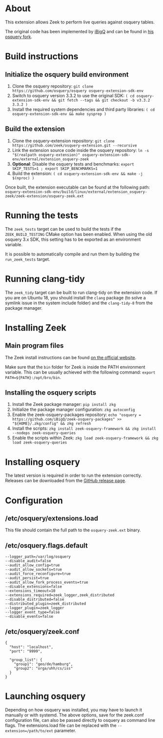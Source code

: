 # About

This extension allows Zeek to perform live queries against osquery tables.

The original code has been implemented by [iBigQ](https://github.com/iBigQ) and can be found in [his osquery fork](https://github.com/iBigQ/osquery).

# Build instructions

## Initialize the osquery build environment
1. Clone the osquery repository: `git clone https://github.com/osquery/osquery osquery-extension-sdk-env`
2. Switch to osquery version 3.3.2 to use the original SDK: `( cd osquery-extension-sdk-env && git fetch --tags && git checkout -b v3.3.2 3.3.2 )`
3. Install the required system dependencies and third party libraries: `( cd osquery-extension-sdk-env && make sysprep )`

## Build the extension
1. Clone the osquery-extension repository: `git clone https://github.com/zeek/osquery-extension.git --recursive`
2. Link the extension source code inside the osquery repository: `ln -s "$(realpath osquery-extension)" osquery-extension-sdk-env/external/extension_osquery-zeek`
3. **Optional**: Disable the osquery tests and benchmarks: `export SKIP_TESTS=1 ; export SKIP_BENCHMARKS=1`
4. Build the extension: `( cd osquery-extension-sdk-env && make -j $(nproc) )`

Once built, the extension executable can be found at the following path: `osquery-extension-sdk-env/build/linux/external/extension_osquery-zeek/zeek-extension/osquery-zeek.ext`

# Running the tests

The `zeek_tests` target can be used to build the tests if the `ZEEK_BUILD_TESTING` CMake option has been enabled. When using the old osquery 3.x SDK, this setting has to be exported as an environment variable.

It is possible to automatically compile and run them by building the `run_zeek_tests` target.

# Running clang-tidy

The `zeek_tidy` target can be built to run clang-tidy on the extension code. If you are on Ubuntu 18, you should install the `clang` package (to solve a symlink issue in the system include folder) and the `clang-tidy-8` from the package manager.

# Installing Zeek
## Main program files
The Zeek install instructions can be found [on the official website](https://zeek.org/download/packages.html).

Make sure that the `bin` folder for Zeek is inside the PATH environment variable. This can be usually achieved with the following command: `export PATH=${PATH}:/opt/bro/bin`.

## Installing the osquery scripts
1. Install the Zeek package manager: `pip install zkg`
2. Initialize the package manager configuration: `zkg autoconfig`
3. Enable the zeek-osquery-packages repository: `echo "osquery = https://github.com/iBigQ/zeek-osquery-packages" >> "${HOME}/.zkg/config" && zkg refresh`
4. Install the scripts: `zkg install zeek-osquery-framework && zkg install --nodeps zeek-osquery-queries`
5. Enable the scripts within Zeek: `zkg load zeek-osquery-framework && zkg load zeek-osquery-queries`

# Installing osquery
The latest version is required in order to run the extension correctly. Releases can be downloaded from the [GitHub release page](https://github.com/osquery/osquery/releases).

# Configuration
## /etc/osquery/extensions.load
This file should contain the full path to the `osquery-zeek.ext` binary.

## /etc/osquery.flags.default
```
--logger_path=/var/log/osquery
--disable_audit=false
--audit_allow_config=true
--audit_allow_sockets=true
--audit_force_reconfigure=true
--audit_persist=true
--audit_allow_fork_process_events=true
--disable_extensions=false
--extensions_timeout=10
--extensions_required=zeek_logger,zeek_distributed
--disable_distributed=false
--distributed_plugin=zeek_distributed
--logger_plugin=zeek_logger
--logger_event_type=false
--disable_events=false
```

## /etc/osquery/zeek.conf
```
{
  "host": "localhost",
  "port": "9999",

  "group_list": {
    "group1": "geo/de/hamburg",
    "group2": "orga/uhh/cs/iss"
  }
}
```

# Launching osquery
Depending on how osquery was installed, you may have to launch it manually or with systemd. The above options, save for the zeek.conf configuration file, can also be passed directly to osquery as command line flags. The extensions.load file can be replaced with the `--extension=/path/to/ext` parameter.
